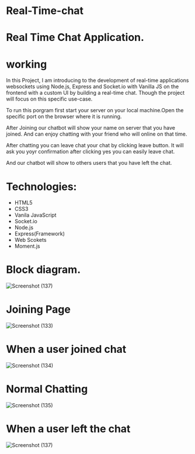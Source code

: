 # Real-Time-chat


# Real Time Chat Application.

# working
In this Project, I am introducing to the development of real-time applications websockets using Node.js, Express and Socket.io with Vanilla JS on the frontend with a custom UI by building a real-time chat. Though the project will focus on this specific use-case.

To run this porgram first start your server on your local machine.Open the specific port on the browser where it is running.

After Joining our chatbot will show your name on server that you have joined. And can enjoy chatting with your friend who will online on that time.

After chatting you can leave chat your chat by clicking leave button. It will ask you yoyr confirmation after clicking yes you can easily leave chat.

And our chatbot will show to others users that you have left the chat.


# Technologies:
- HTML5
- CSS3
- Vanila JavaScript
- Socket.io
- Node.js
- Express(Framework)
- Web Scokets
- Moment.js

# Block diagram.
![Screenshot (137)](https://user-images.githubusercontent.com/84495822/130459167-d843e647-a1c5-4c30-bb58-570ef34d60a9.png)


# Joining Page
![Screenshot (133)](https://user-images.githubusercontent.com/84495822/130458880-f547b739-c4ac-4269-9798-2aa0524325d8.png)

# When a user joined chat
![Screenshot (134)](https://user-images.githubusercontent.com/84495822/130458973-a1d2b3e1-18f3-4099-8606-290a69e87012.png)

# Normal Chatting
![Screenshot (135)](https://user-images.githubusercontent.com/84495822/130459070-e302c96d-d9fd-478a-9bfc-d5dc152447d6.png)

# When a user left the chat
![Screenshot (137)](https://user-images.githubusercontent.com/84495822/130459167-d843e647-a1c5-4c30-bb58-570ef34d60a9.png)


